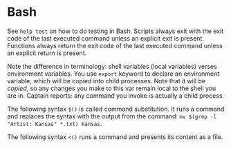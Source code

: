 # Bash

See ```help test``` on how to do testing in Bash.
Scripts always exit with the exit code of the last executed command unless an explicit exit is present.
Functions always return the exit code of the last executed command unless an explicit return is present.

Note the difference in terminology: shell variables (local variables) verses environment variables.
You use ```export``` keyword to declare an environment variable, which will be copied into child processes. Note that it will be *copied*, so any changes you make to this var remain local to the shell you are in. Captain reports: any command you invoke is actually a child process.

The following syntax `$()` is called command substitution. It runs a command and replaces the syntax with the output from the command: `mv $(grep -l "Artist: Kansas" *.txt) kansas`.

The following syntax `<()` runs a command and presents its content as a file.

